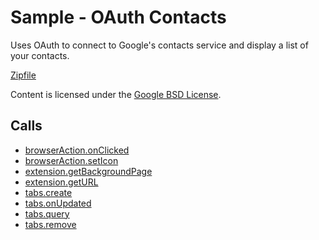 
Sample - OAuth Contacts
=======

Uses OAuth to connect to Google's contacts service and display a list of your contacts.

[Zipfile](http://developer.chrome.com/extensions/examples/extensions/oauth_contacts.zip)

Content is licensed under the [Google BSD License](http://code.google.com/google_bsd_license.html).

Calls
-----

* [browserAction.onClicked](https://developer.chrome.com/extensions/browserAction#event-onClicked)
* [browserAction.setIcon](https://developer.chrome.com/extensions/browserAction#method-setIcon)
* [extension.getBackgroundPage](https://developer.chrome.com/extensions/extension#method-getBackgroundPage)
* [extension.getURL](https://developer.chrome.com/extensions/extension#method-getURL)
* [tabs.create](https://developer.chrome.com/extensions/tabs#method-create)
* [tabs.onUpdated](https://developer.chrome.com/extensions/tabs#event-onUpdated)
* [tabs.query](https://developer.chrome.com/extensions/tabs#method-query)
* [tabs.remove](https://developer.chrome.com/extensions/tabs#method-remove)